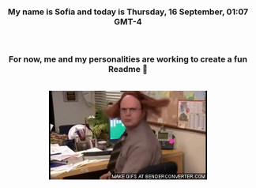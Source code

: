 


<div align="center">
<h3 >My name is Sofia and today is Thursday, 16 September, 01:07 GMT-4</h3><br>
<h3 >For now, me and my personalities are working to create a fun Readme 👋
</h3><br>
<img src='img/dwight.gif' alt='working...'/>
</div>
